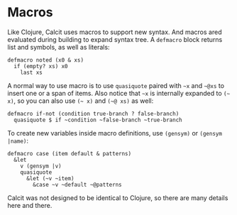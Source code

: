 # Macros

Like Clojure, Calcit uses macros to support new syntax. And macros ared evaluated during building to expand syntax tree. A `defmacro` block returns list and symbols, as well as literals:

```
defmacro noted (x0 & xs)
  if (empty? xs) x0
    last xs
```

A normal way to use macro is to use `quasiquote` paired with `~x` and `~@xs` to insert one or a span of items. Also notice that `~x` is internally expanded to `(~ x)`, so you can also use `(~ x)` and `(~@ xs)` as well:

```
defmacro if-not (condition true-branch ? false-branch)
  quasiquote $ if ~condition ~false-branch ~true-branch
```

To create new variables inside macro definitions, use `(gensym)` or `(gensym |name)`:

```
defmacro case (item default & patterns)
  &let
    v (gensym |v)
    quasiquote
      &let (~v ~item)
        &case ~v ~default ~@patterns
```

Calcit was not designed to be identical to Clojure, so there are many details here and there.
